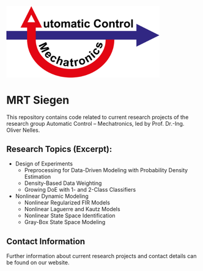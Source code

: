 <img src="mrt_logo.png" width="400">

# MRT Siegen

This repository contains code related to current research projects of the research group Automatic Control – Mechatronics, led by Prof. Dr.-Ing. Oliver Nelles.

## Research Topics (Excerpt):
- Design of Experiments
   - Preprocessing for Data-Driven Modeling with Probability Density Estimation
   - Density-Based Data Weighting
   - Growing DoE with 1- and 2-Class Classifiers
- Nonlinear Dynamic Modeling
   - Nonlinear Regularized FIR Models
   - Nonlinear Laguerre and Kautz Models
   - Nonlinear State Space Identification
   - Gray-Box State Space Modeling

## Contact Information

Further information about current research projects and contact details can be found on our website.